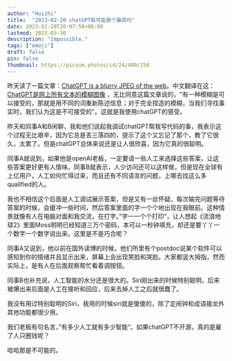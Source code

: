 ```yaml
---
author: "Huizhi"
title:  "2023-02-20 chatGPT有可能是个骗局吗"
date: 2023-02-20T20:07:58+08:00
lastmod: 2023-03-30
description: "Impossible." 
tags: ["emoji"]
draft: false
pin: false
thumbnail: https://picsum.photos/id/24/400/250
---
```



昨天读了一篇文章：[ChatGPT is a blurry JPEG of the web](https://www.newyorker.com/tech/annals-of-technology/chatGPT-is-a-blurry-jpeg-of-the-web)。中文翻译在这：[ChatGPT是网上所有文本的模糊图像](http://www.chinawriter.com.cn/n1/2023/0213/c404090-32622497.html) ，无比同意这篇文章说的，"有一种模糊是可以接受的，那就是用不同的词重新陈述信息；对于完全捏造的模糊，当我们寻找事实时，我们认为这是不可接受的"。这就是我使用chatGPT的感受。

昨天和同事A和B闲聊，我和他们说起我调试chatGPT帮我写代码的事，我表示这个过程无比艰辛，因为它总是丢三落四的，提示了这个又忘记了那个，教了它很久，太累了。但是chatGPT总体来说还是让人很欣喜，因为它真的很聪明。

同事A就说到，如果他是openAI老板，一定要请一些人工来选择这些答案，让这些答案更好更有人情味。同事B就表示，人少访问还可以这样做，但是现在全球有上亿用户，人工如何忙得过来，而且还有不同语言的问题，上哪去找这么多qualified的人。

我也不相信这个后面是人工调试展示答案，但是又有一丝怀疑。每次输完问题等待答案的时候，会缓冲一些时间，然后答案里面的字一个个地出现在我眼前。这种情景就像有人在电脑对面和我交流，在打字。”字一一个个打印“，让人想起《流浪地球2》里面Moss明明已经知道三万个密码，本可以一秒钟填充，却还是要丫丫一个数字一个数字说出来。这里是不是巧合呢？

同事A又说到，他以前在国外读博的时候，他们所里有个postdoc说某个软件可以感知到你的情绪并且显示出来，屏幕上会出现笑脸和哭脸。大家都竖大拇指，然而实际上，是有人在后面观察帮忙看着调按钮。

同事B也补充说，人工智能的水分还是很大的。Siri刚出来的时候特别聪明，后来被爆出来后面是人工在接听和回应，后来去掉人工之后就很蠢了。

我没有用过特别聪明的Siri，我用的时候siri就是傻傻的，除了定闹钟和成语接龙外其他功能都很少用。

我们老板有句名言，”有多少人工就有多少智能“。如果chatGPT不开源，真的是雇了人只圈钱呢？

哈哈那是不可能的。